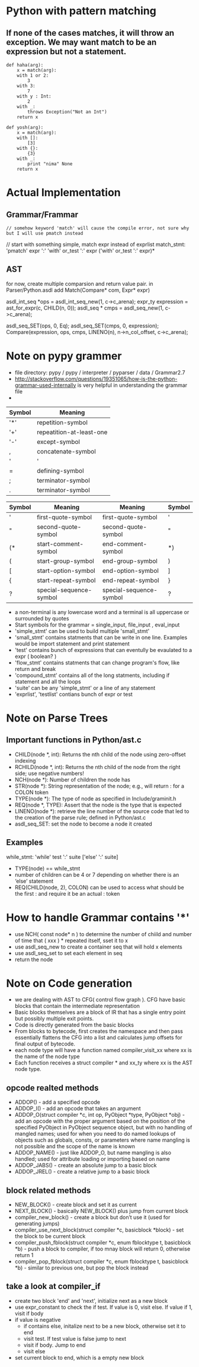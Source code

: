 # Python with pattern matching

## If none of the cases matches, it will throw an exception. We may want match to be an expression but not a statement.

	def haha(arg):
		x = match(arg):
		with 1 or 2:
			3
		with 3:
			7
		with y : Int:
			2
		with _:
			throws Exception("Not an Int")
		return x

	def yosh(arg):
		x = match(arg):
		with []:
			[3]
		with {}:
			{3}
		with _:
			print "nima" None
		return x

# Actual Implementation

## Grammar/Frammar
	// somehow keyword 'match' will cause the compile error, not sure why but I will use pmatch instead
  // start with something simple, match expr instead of exprlist
	match_stmt: 'pmatch' expr ':' 'with' or_test ':' expr ('with' or_test ':' expr)*

## AST

   for now, create multiple comparsion and return value pair.  in Parser/Python.asdl add
   Match(Compare* com, Expr* expr)

   asdl_int_seq *ops = asdl_int_seq_new(1, c->c_arena);
   expr_ty expression = ast_for_expr(c, CHILD(n, 0));
   asdl_seq * cmps = asdl_seq_new(1, c->c_arena);

   asdl_seq_SET(ops, 0, Eq);
   asdl_seq_SET(cmps, 0, expression);    
   Compare(expression, ops, cmps, LINENO(n),
           n->n_col_offset, c->c_arena);  

Note on pypy grammer
=====================
*  file directory: pypy / pypy / interpreter / pyparser / data / Grammar2.7
*  http://stackoverflow.com/questions/19351065/how-is-the-python-grammar-used-internally is very helpful in understanding the grammar file
*  
Symbol | Meaning
------------ | -------------
'*' | repetition-symbol
'+' | repeatition-at-least-one
'-' | except-symbol
, | concatenate-symbol
'|' | definition-separator-symbol
= | defining-symbol
; | terminator-symbol
. | terminator-symbol

Symbol | Meaning | Meaning | Symbol
------------ | ------------- | ------------ | -------------
' | first-quote-symbol | first-quote-symbol | '
" | second-quote-symbol      |    second-quote-symbol | "
(* |start-comment-symbol     |     end-comment-symbol | *)
( | start-group-symbol       |       end-group-symbol | )
[ | start-option-symbol      |      end-option-symbol | ]
{ | start-repeat-symbol      |      end-repeat-symbol | }
? | special-sequence-symbol | special-sequence-symbol | ?

*  a non-terminal is any lowercase word and a terminal is all uppercase or surrounded by quotes
*  Start symbols for the grammar = single_input, file_input , eval_input 
*  'simple_stmt' can be used to build multiple 'small_stmt'
*  'small_stmt' contains statments that can be write in one line. Examples would be import statement and print statement
*  'test' contains bunch of expressions that can eventully be evaulated to a expr ( boolean? )
*  'flow_stmt' contains statments  that can change program's flow, like return and break
*  'compound_stmt' contains all of the long statments, including if statement and all the loops
*  'suite' can be any 'simple_stmt' or a line of any statement
*  'exprlist', 'testlist' contians bunch of expr or test

# Note on Parse Trees

## Important functions in Python/ast.c
* CHILD(node *, int):    Returns the nth child of the node using zero-offset indexing
* RCHILD(node *, int):   Returns the nth child of the node from the right side; use negative numbers!
* NCH(node *): 		 Number of children the node has
* STR(node *):           String representation of the node; e.g., will return : for a COLON token
* TYPE(node *):          The type of node as specified in Include/graminit.h
* REQ(node *, TYPE):     Assert that the node is the type that is expected
* LINENO(node *):        retrieve the line number of the source code that led to the creation of the parse rule; defined in Python/ast.c
* asdl_seq_SET:          set the node to become a node it created

## Examples

while_stmt: 'while' test ':' suite ['else' ':' suite]
* TYPE(node) == while_stmt
* number of children can be 4 or 7 depending on whether there is an ‘else’ statement
* REQ(CHILD(node, 2), COLON) can be used to access what should be the first : and require it be an actual : token

# How to handle Grammar contains '*'

* use NCH( const node* n ) to determine the number of chiild and number of time that ( xxx ) * repeated itself, sset it to x
* use asdl_seq_new to create a container seq that will hold x elements
* use asdl_seq_set to set each element in seq
* return the node


# Note on Code generation

* we are dealing with AST to CFG( control flow graph ). CFG have basic blocks that contain the intermediate representation
* Basic blocks themselves are a block of IR that has a single entry point but possibly multiple exit points.
* Code is directly generated from the basic blocks
* From blocks to bytecode, first creates the namespace and then pass essentially flattens the CFG into a list and calculates jump offsets for final output of bytecode.
* each node type will have a function named compiler_visit_xx where xx is the name of the node type
* Each function receives a struct compiler * and xx_ty where xx is the AST node type.

## opcode realted methods
* ADDOP() - add a specified opcode
* ADDOP_I() - add an opcode that takes an argument
* ADDOP_O(struct compiler *c, int op, PyObject *type, PyObject *obj) - add an opcode with the proper argument based on the position of the specified PyObject in PyObject sequence object, but with no handling of mangled names; used for when you need to do named lookups of objects such as globals, consts, or parameters where name mangling is not possible and the scope of the name is known
* ADDOP_NAME() - just like ADDOP_O, but name mangling is also handled; used for attribute loading or importing based on name
* ADDOP_JABS() - create an absolute jump to a basic block
* ADDOP_JREL() - create a relative jump to a basic block

## block related methods
* NEW_BLOCK() - create block and set it as current
* NEXT_BLOCK() - basically NEW_BLOCK() plus jump from current block
* compiler_new_block() - create a block but don’t use it (used for generating jumps)
* compiler_use_next_block(struct compiler *c, basicblock *block) - set the block to be current block
* compiler_push_fblock(struct compiler *c, enum fblocktype t, basicblock *b) - push a block to compiler, if too mnay block will return 0, otherwise return 1
* compiler_pop_fblock(struct compiler *c, enum fblocktype t, basicblock *b) - similar to previous one, but pop the block instead

## take a look at compiler_if
* create two block 'end' and 'next', initialize next as a new block
* use expr_constant to check the if test. If value is 0, visit else. If value if 1, visit if body
* if value is negative
  * if contains else, initalize next to be a new block, otherwise set it to end
  * visit test. If test value is false jump to next
  * visit if body. Jump to end
  * visit else
* set current block to end, which is a empty new block


